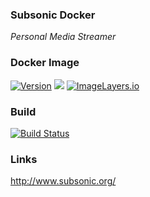 ### Subsonic Docker

*Personal Media Streamer*

### Docker Image

[![Version](https://images.microbadger.com/badges/version/stlouisn/subsonic.svg)](https://microbadger.com/images/stlouisn/subsonic "Get your own version badge on microbadger.com") [![](https://images.microbadger.com/badges/commit/stlouisn/subsonic.svg)](https://microbadger.com/images/stlouisn/subsonic "Get your own commit badge on microbadger.com") [![ImageLayers.io](https://images.microbadger.com/badges/image/stlouisn/subsonic.svg)](https://microbadger.com/images/stlouisn/subsonic "Get your own image badge on microbadger.com")

### Build

[![Build Status](https://travis-ci.org/stlouisn/subsonic_docker.svg?branch=master)](https://travis-ci.org/stlouisn/subsonic_docker)

### Links

http://www.subsonic.org/
